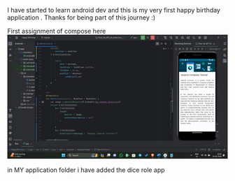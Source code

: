 I have started to learn android dev and this is my very first happy birthday application . Thanks for being part of this journey :)

First assignment of compose here 
<br>
![alt text](https://github.com/mohittalwar23/androiddev/blob/master/GDf-B0gbMAIllIN.jpeg?raw=true)


in MY application folder i have added the dice role app

